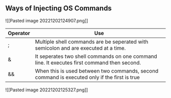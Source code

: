 
## Ways of Injecting OS Commands

![[Pasted image 20221202124907.png]]

| Operator | Use                                                                                          |
| -------- | -------------------------------------------------------------------------------------------- |
| ;        | Multiple shell commands are be seperated with semicolon and are executed at a time.          |
| &        | It seperates two shell commands on one command line. It executes first command then second.  |
| &&       | When this is used between two commands, second command is executed only if the first is true |
![[Pasted image 20221202125327.png]]